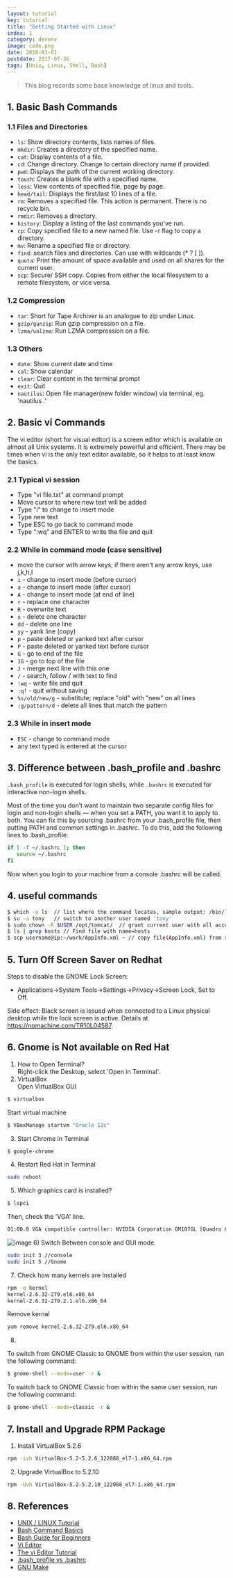 ```yaml
---
layout: tutorial
key: tutorial
title: "Getting Started with Linux"
index: 1
category: devenv
image: code.png
date: 2016-01-01
postdate: 2017-07-26
tags: [Unix, Linux, Shell, Bash]
---
```


> This blog records some base knowledge of linux and tools.

## 1. Basic Bash Commands
### 1.1 Files and Directories
* `ls`: Show directory contents, lists names of files.
* `mkdir`: Creates a directory of the specified name.
* `cat`: Display contents of a file.
* `cd`: Change directory. Change to certain directory name if provided.
* `pwd`: Displays the path of the current working directory.
* `touch`: Creates a blank file with a specified name.
* `less`: View contents of specified file, page by page.
* `head/tail`: Displays the first/last 10 lines of a file.
* `rm`: Removes a specified file. This action is permanent. There is no recycle bin.
* `rmdir`: Removes a directory.
* `history`: Display a listing of the last commands you've run.
* `cp`: Copy specified file to a new named file. Use -r flag to copy a directory.
* `mv`: Rename a specified file or directory.
* `find`: search files and directories. Can use with wildcards (* ? [ ]).
* `quota`: Print the amount of space available and used on all shares for the current user.
* `scp`: Secure/ SSH copy. Copies from either the local filesystem to a remote filesystem, or vice versa.

### 1.2 Compression
* `tar`: Short for Tape Archiver is an analogue to zip under Linux.
* `gzip/gunzip`: Run gzip compression on a file.
* `lzma/unlzma`: Run LZMA compression on a file.

### 1.3 Others
* `date`: Show current date and time
* `cal`: Show calendar
* `clear`: Clear content in the terminal prompt
* `exit`: Quit
* `nautilus`: Open file manager(new folder window) via terminal, eg. 'nautilus .'

## 2. Basic vi Commands
The vi editor (short for visual editor) is a screen editor which is available on almost all Unix systems. It is extremely powerful and efficient. There may be times when vi is the only text editor available, so it helps to at least know the basics.
### 2.1 Typical vi session
* Type "vi file.txt" at command prompt
* Move cursor to where new text will be added
* Type "i" to change to insert mode
* Type new text
* Type ESC to go back to command mode
* Type ":wq" and ENTER to write the file and quit

### 2.2 While in command mode (case sensitive)
* move the cursor with arrow keys; if there aren't any arrow keys, use j,k,h,l
* `i` - change to insert mode (before cursor)
* `a` - change to insert mode (after cursor)
* `A` - change to insert mode (at end of line)
* `r` - replace one character
* `R` - overwrite text
* `x` - delete one character
* `dd` - delete one line
* `yy` - yank line (copy)
* `p` - paste deleted or yanked text after cursor
* `P` - paste deleted or yanked text before cursor
* `G` - go to end of the file
* `1G` - go to top of the file
* `J` - merge next line with this one
* `/` - search, follow / with text to find
* `:wq` - write file and quit
* `:q!` - quit without saving
* `%s/old/new/g` - substitute; replace "old" with "new" on all lines
* `:g/pattern/d` - delete all lines that match the pattern

### 2.3 While in insert mode
* `ESC` - change to command mode
* any text typed is entered at the cursor

## 3. Difference between .bash_profile and .bashrc
`.bash_profile` is executed for login shells, while `.bashrc` is executed for interactive non-login shells.

Most of the time you don’t want to maintain two separate config files for login and non-login shells — when you set a PATH, you want it to apply to both. You can fix this by sourcing .bashrc from your .bash_profile file, then putting PATH and common settings in .bashrc. To do this, add the following lines to .bash_profile:
```sh
if [ -f ~/.bashrc ]; then
   source ~/.bashrc
fi
```
Now when you login to your machine from a console .bashrc will be called.

## 4. useful commands
```sh
$ which -a ls  // list where the command locates, sample output: /bin/ls
$ su -a tony   // switch to another user named 'tony'
$ sudo chown -R $USER /opt/tomcat/  // grant current user with all access rights to folder /opt/tomcat/
$ ls | grep hosts // Find file with name=hosts
$ scp username@ip:~/work/AppInfo.xml ~ // copy file(AppInfo.xml) from remote server(ip) with user(username) to local directory(~/work/).
```

## 5. Turn Off Screen Saver on Redhat
Steps to disable the GNOME Lock Screen:  
* Applications->System Tools->Settings->Privacy->Screen Lock, Set to Off.  

Side effect: Black screen is issued when connected to a Linux physical desktop while the lock screen is active. Details at https://nomachine.com/TR10L04587.

## 6. Gnome is Not available on Red Hat
1) How to Open Terminal?  
Right-click the Desktop, select 'Open in Terminal'.  
2) VirtualBox  
Open VirtualBox GUI
```sh
$ virtualbox
```
Start virtual machine
```sh
$ VBoxManage startvm "Oracle 12c"
```
3) Start Chrome in Terminal
```sh
$ google-chrome
```
4) Restart Red Hat in Terminal
```sh
sudo reboot
```
5) Which graphics card is installed?
```sh
$ lspci
```
Then, check the 'VGA' line.
```sh
01:00.0 VGA compatible controller: NVIDIA Corporation GM107GL [Quadro K1200] (rev a2)
```
![image](/public/images/devops/1/download_drivers_nvidia.png)
6) Switch Between console and GUI mode.
```sh
sudo init 3 //console
sudo init 5 //Gnome
```
7) Check how many kernels are Installed
```sh
rpm -q kernel
kernel-2.6.32-279.el6.x86_64
kernel-2.6.32-279.2.1.el6.x86_64
```
Remove kernal
```sh
yum remove kernel-2.6.32-279.el6.x86_64
```
8)
To switch from GNOME Classic to GNOME from within the user session, run the following command:
```sh
$ gnome-shell --mode=user -r &
```
To switch back to GNOME Classic from within the same user session, run the following command:
```sh
$ gnome-shell --mode=classic -r &
```
## 7. Install and Upgrade RPM Package
1) Install VirtualBox 5.2.6
```sh
rpm -ivh VirtualBox-5.2-5.2.6_122088_el7-1.x86_64.rpm
```
2) Upgrade VirtualBox to 5.2.10
```sh
rpm -Uvh VirtualBox-5.2-5.2.10_122088_el7-1.x86_64.rpm
```

## 8. References
* [UNIX / LINUX Tutorial](https://www.tutorialspoint.com/unix/index.htm)
* [Bash Command Basics](https://www.unr.edu/it/research-resources/research-computing/hpc/the-grid/using-the-grid/bash-commands)
* [Bash Guide for Beginners](http://www.tldp.org/LDP/Bash-Beginners-Guide/html/Bash-Beginners-Guide.html)
* [Vi Editor](http://commandlinemac.blogspot.com/2008/12/vim.html)
* [The vi Editor Tutorial](https://www.tutorialspoint.com/unix/unix-vi-editor.htm)
* [.bash_profile vs .bashrc](http://www.joshstaiger.org/archives/2005/07/bash_profile_vs.html)
* [GNU Make](https://www.gnu.org/software/make/)
